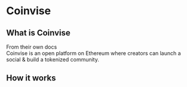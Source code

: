 # Coinvise

## What is Coinvise

From their own docs \
Coinvise is an open platform on Ethereum where creators can launch a social & build a tokenized community.



## How it works
